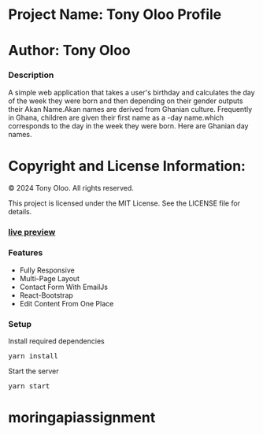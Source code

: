 

# Project Name: Tony Oloo Profile

# Author: Tony Oloo

### Description

A simple web application that takes a user's birthday and calculates the day of the week they were born and then depending on their gender outputs their Akan Name.Akan names are derived from Ghanian culture. Frequently in Ghana, children are given their first name as a -day name.which corresponds to the day in the week they were born. Here are Ghanian day names. 



# Copyright and License Information:
© 2024 Tony Oloo. All rights reserved.

This project is licensed under the MIT License. See the LICENSE file for details.

### [live preview](https://tonyoloo.github.io/moringaweektwo//)


### Features

- Fully Responsive
- Multi-Page Layout
- Contact Form With EmailJs
- React-Bootstrap
- Edit Content From One Place

### Setup


Install required dependencies

<pre>yarn install</pre>


Start the server

<pre>yarn start</pre>


# moringapiassignment
